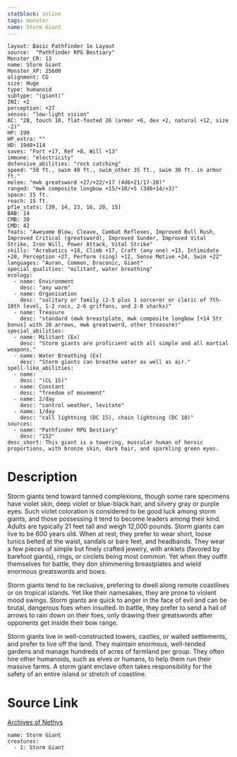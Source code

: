 ```yaml
---
statblock: inline
tags: monster
name: Storm Giant
---
```

```statblock
layout: Basic Pathfinder 1e Layout
source:  "Pathfinder RPG Bestiary"
Monster_CR: 13
name: Storm Giant
Monster_XP: 25600
alignment: CG
size: Huge
type: humanoid
subtype: "(giant)"
INI: +2
perception: +27
senses: "low-light vision"
AC: "28, touch 10, flat-footed 26 (armor +6, dex +2, natural +12, size -2)"
HP: 199
HP_extra: ""
HD: 19d8+114
saves: "Fort +17, Ref +8, Will +13"
immune: "electricity"
defensive_abilities: "rock catching"
speed: "50 ft., swim 40 ft., swim_other 35 ft., swim 30 ft. in armor ft."
melee: "mwk greatsword +27/+22/+17 (4d6+21/17-20)"
ranged: "mwk composite longbow +15/+10/+5 (3d6+14/×3)"
space: 15 ft.
reach: 15 ft.
pf1e_stats: [39, 14, 23, 16, 20, 15]
BAB: 14
CMB: 30
CMD: 42
feats: "Awesome Blow, Cleave, Combat Reflexes, Improved Bull Rush, Improved Critical (greatsword), Improved Sunder, Improved Vital Strike, Iron Will, Power Attack, Vital Strike"
skills: "Acrobatics +18, Climb +17, Craft (any one) +13, Intimidate +20, Perception +27, Perform (sing) +12, Sense Motive +24, Swim +22"
languages: "Auran, Common, Draconic, Giant"
special_qualities: "militant, water breathing"
ecology:
  - name: Environment
    desc: "any warm"
  - name: Organisation
    desc: "solitary or family (2-5 plus 1 sorcerer or cleric of 7th-10th level, 1-2 rocs, 2-6 griffons, and 2-8 sharks)"
  - name: Treasure
    desc: "standard (mwk breastplate, mwk composite longbow [+14 Str bonus] with 20 arrows, mwk greatsword, other treasure)"
special_abilities:
  - name: Militant (Ex)
    desc: "Storm giants are proficient with all simple and all martial weapons."
  - name: Water Breathing (Ex)
    desc: "Storm giants can breathe water as well as air."
spell-like_abilities:
  - name:
    desc: "(CL 15)"
  - name: Constant
    desc: "freedom of movement"
  - name: 2/day
    desc: "control weather, levitate"
  - name: 1/day
    desc: "call lightning (DC 15), chain lightning (DC 18)"
sources:
  - name: "Pathfinder RPG Bestiary"
    desc: "152"
desc_short: This giant is a towering, muscular human of heroic proportions, with bronze skin, dark hair, and sparkling green eyes.
```
# Description
Storm giants tend toward tanned complexions, though some rare specimens have violet skin, deep violet or blue-black hair, and silvery gray or purple eyes. Such violet coloration is considered to be good luck among storm giants, and those possessing it tend to become leaders among their kind. Adults are typically 21 feet tall and weigh 12,000 pounds. Storm giants can live to be 600 years old. When at rest, they prefer to wear short, loose tunics belted at the waist, sandals or bare feet, and headbands. They wear a few pieces of simple but finely crafted jewelry, with anklets (favored by barefoot giants), rings, or circlets being most common. Yet when they outfit themselves for battle, they don shimmering breastplates and wield enormous greatswords and bows.

Storm giants tend to be reclusive, prefering to dwell along remote coastlines or on tropical islands. Yet like their namesakes, they are prone to violent mood swings. Storm giants are quick to anger in the face of evil and can be brutal, dangerous foes when insulted. In battle, they prefer to send a hail of arrows to rain down on their foes, only drawing their greatswords after opponents get inside their bow range.

Storm giants live in well-constructed towers, castles, or walled settlements, and prefer to live off the land. They maintain enormous, well-tended gardens and manage hundreds of acres of farmland per group. They often hire other humanoids, such as elves or humans, to help them run their massive farms. A storm giant enclave often takes responsibility for the safety of an entire island or stretch of coastline.
# Source Link
[Archives of Nethys](https://aonprd.com/MonsterDisplay.aspx?ItemName=Storm%20Giant)
```encounter-table
name: Storm Giant
creatures:
  - 1: Storm Giant
```
